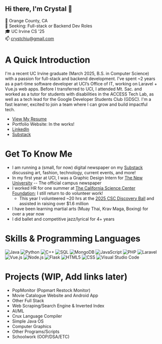 ## Hi there, I'm Crystal 👋 
📍 Orange County, CA  
💼 Seeking: Full-stack or Backend Dev Roles  
🎓 UC Irvine CS '25  
📫 crystchiu@gmail.com

# A Quick Introduction
I'm a recent UC Irvine graduate (March 2025, B.S. in Computer Science) with a passion for full-stack and backend development. I’ve spent ~2 years as a part-time software developer at UCI’s Office of IT, working on Laravel + Vue.js web apps. Before I transferred to UCI, I attended Mt. Sac. and worked as a tutor for students with disabilities in the ACCESS Tech Lab, as well as a tech lead for the Google Developer Students Club (GDSC). I'm a fast learner, excited to join a team where I can grow and build impactful tech.

- [View My Resume](./CrystalChiu-Resume.pdf)
- Portfolio Website: In the works!
- [LinkedIn](https://www.linkedin.com/in/crystal-chiu-741658232/)
- [Substack](https://substack.com/@thechiuchiuedition)

# Get To Know Me
- I am running a (small, for now) digital newspaper on my [Substack](https://substack.com/@thechiuchiuedition) discussing art, fashion, technology, current events, and more! 
- In my first year at UCI, I was a Graphic Design Intern for [The New University](https://www.newuniversity.org/) -- The official campus newspaper
- I worked HR for one summer at [The California Science Center Foundation](https://californiasciencecenter.org/); I still return to do volunteer work!
  - This year I volunteered ~20 hrs at the [2025 CSC Discovery Ball](https://californiasciencecenter.org/give-join/discovery-ball) and assisted in raising over $1.6 million
- I have been learning martial arts (Muay Thai, Krav Maga, Boxing) for over a year now
- I did ballet and competitive jazz/lyrical for 4+ years

# Skills & Programming Languages
![Java](https://img.shields.io/badge/java-%23ED8B00.svg?style=for-the-badge&logo=java&logoColor=white)
![Python](https://img.shields.io/badge/python-3670A0?style=for-the-badge&logo=python&logoColor=ffdd54)
![C++](https://img.shields.io/badge/-C++-blue?logo=cplusplus)
![SQL](https://img.shields.io/badge/postgresql-4169e1?style=for-the-badge&logo=postgresql&logoColor=white)
![MongoDB](https://img.shields.io/badge/-MongoDB-13aa52?style=for-the-badge&logo=mongodb&logoColor=white)
![JavaScript](https://shields.io/badge/JavaScript-F7DF1E?logo=JavaScript&logoColor=000&style=flat-square)
![PHP](https://shields.io/badge/-PHP-3776AB?style=flat&logo=php)
![Laravel](https://img.shields.io/badge/Laravel-2e2e2e?logo=laravel)
![Vue.js](https://img.shields.io/badge/Vue.js-35495E?style=for-the-badge&logo=vuedotjs&logoColor=4FC08D)
![Node.js](https://img.shields.io/badge/node.js-339933?style=for-the-badge&logo=Node.js&logoColor=white)
![Flask](https://img.shields.io/badge/Flask-000000?style=for-the-badge&logo=Flask&logoColor=white)
![HTML5](https://img.shields.io/badge/html5-%23E34F26.svg?style=for-the-badge&logo=html5&logoColor=white)
![CSS](https://img.shields.io/badge/CSS-239120?&style=for-the-badge&logo=css3&logoColor=white)
![Visual Studio Code](https://img.shields.io/badge/Visual%20Studio%20Code-0078d7.svg?style=for-the-badge&logo=visual-studio-code&logoColor=white)

# Projects (WIP, Add links later)
- PopMonitor (Popmart Restock Monitor)
- Movie Catalogue Website and Android App
- Other Full Stack
- Web Scraping/Search Engine & Inverted Index
- AI/ML
- Crux Language Compiler
- Simple Java OS
- Computer Graphics
- Other Programs/Scripts
- Schoolwork (OOP/DSA/ETC)


